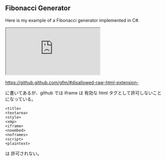 <h2>Fibonacci Generator</h2>
<p>Here is my example of a Fibonacci generator implemented in C#.</p>

<iframe src="https://try.dot.net/?fromGist=df44833326fcc575e8169fccb9d41fc7">
</iframe>

https://github.github.com/gfm/#disallowed-raw-html-extension-

に書いてあるが、github では iframe は 有効な html タグとして許可しないことになっている。

```
<title>
<textarea>
<style>
<xmp>
<iframe>
<noembed>
<noframes>
<script>
<plaintext>
```
は 許可されない。
